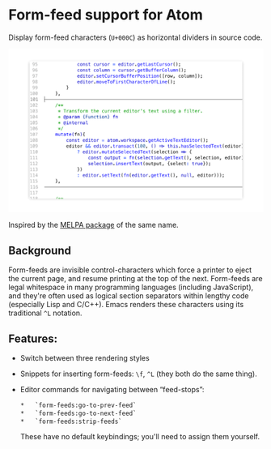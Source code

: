 Form-feed support for Atom
==========================
Display form-feed characters (`U+000C`) as horizontal dividers in source code.

![Placeholder preview](preview.png)

Inspired by the [MELPA package](https://github.com/wasamasa/form-feed) of the same name.


Background
----------
Form-feeds are invisible control-characters which force a printer to eject the current page, and resume printing at the top of the next. Form-feeds are legal whitespace in many programming languages (including JavaScript), and they're often used as logical section separators within lengthy code (especially Lisp and C/C++). Emacs renders these characters using its traditional `^L` notation.


Features:
---------
*	Switch between three rendering styles
*	Snippets for inserting form-feeds: `\f`, `^L`
	(they both do the same thing).
	
*	Editor commands for navigating between “feed-stops”:

		*	`form-feeds:go-to-prev-feed`
		*	`form-feeds:go-to-next-feed`
		*	`form-feeds:strip-feeds`  
	
	These have no default keybindings; you'll need to assign them yourself.
